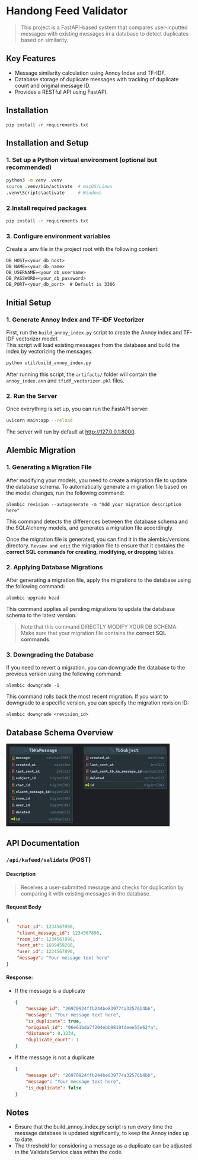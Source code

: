 # Handong Feed Validator
> This project is a FastAPI-based system that compares user-inputted messages with existing messages in a database to detect duplicates based on similarity.

## Key Features
- Message similarity calculation using Annoy Index and TF-IDF.
- Database storage of duplicate messages with tracking of duplicate count and original message ID.
- Provides a RESTful API using FastAPI.

## Installation
```shell
pip install -r requirements.txt
```

## Installation and Setup
### 1. Set up a Python virtual environment (optional but recommended)
```bash
python3 -m venv .venv
source .venv/bin/activate  # macOS/Linux
.venv\Scripts\activate     # Windows
```

### 2.Install required packages

```bash
pip install -r requirements.txt
```

### 3. Configure environment variables

Create a .env file in the project root with the following content:

```env
DB_HOST=<your_db_host>
DB_NAME=<your_db_name>
DB_USERNAME=<your_db_username>
DB_PASSWORD=<your_db_password>
DB_PORT=<your_db_port>  # Default is 3306
```

## Initial Setup
### 1. Generate Annoy Index and TF-IDF Vectorizer

First, run the `build_annoy_index.py` script to create the Annoy index and TF-IDF vectorizer model.    
This script will load existing messages from the database and build the index by vectorizing the messages.

```bash
python util/build_annoy_index.py
```
After running this script, the `artifacts/` folder will contain the `annoy_index.ann` and `tfidf_vectorizer.pkl` files.

### 2. Run the Server

Once everything is set up, you can run the FastAPI server:

```bash
uvicorn main:app --reload
```
The server will run by default at http://127.0.0.1:8000.

## Alembic Migration
### 1. Generating a Migration File
After modifying your models, you need to create a migration file to update the database schema. To automatically generate a migration file based on the model changes, run the following command:
```shell
alembic revision --autogenerate -m "Add your migration description here"
```
This command detects the differences between the database schema and the SQLAlchemy models, and generates a migration file accordingly.

Once the migration file is generated, you can find it in the alembic/versions directory. `Review and edit` the migration file to ensure that it contains the **correct SQL commands for creating, modifying, or dropping** tables.

### 2.  Applying Database Migrations
After generating a migration file, apply the migrations to the database using the following command:
```shell
alembic upgrade head
```
This command applies all pending migrations to update the database schema to the latest version.
> Note that this command DIRECTLY MODIFY YOUR DB SCHEMA.   
> Make sure that your migration file contains the **correct SQL commands**.

### 3. Downgrading the Database
If you need to revert a migration, you can downgrade the database to the previous version using the following command:
```shell
alembic downgrade -1
```
This command rolls back the most recent migration. If you want to downgrade to a specific version, you can specify the migration revision ID:
```shell
alembic downgrade <revision_id>
```


## Database Schema Overview
![ERD.png](assets/ERD.png)

## API Documentation
### `/api/kafeed/validate` (POST)
#### Description
>Receives a user-submitted message and checks for duplication by comparing it with existing messages in the database.

#### Request Body
```json
{
    "chat_id": 1234567890,
    "client_message_id": 1234567890,
    "room_id": 1234567890,
    "sent_at": 1609459200,
    "user_id": 1234567890,
    "message": "Your message text here"
}
```
#### Response:
- If the message is a duplicate
    ```json
    {
        "message_id": "26970924ffb244be839774a32576b4bb",
        "message": "Your message text here",
        "is_duplicate": true,
        "original_id": "06e61bda7f204ebb9819fdeee55e62fa",
        "distance": 0.1234,
        "duplicate_count": 1
    }
    ```
- If the message is not a duplicate
    ```json
    {
        "message_id": "26970924ffb244be839774a32576b4bb",
        "message": "Your message text here",
        "is_duplicate": false
    }
    ```

## Notes
- Ensure that the build_annoy_index.py script is run every time the message database is updated significantly, to keep the Annoy index up to date.
- The threshold for considering a message as a duplicate can be adjusted in the ValidateService class within the code.